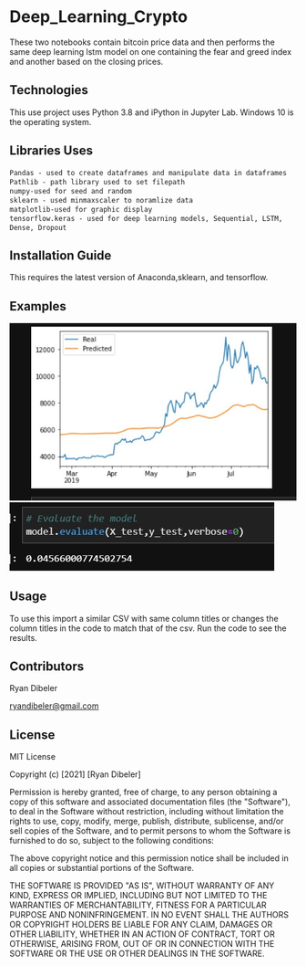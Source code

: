 # Deep_Learning_Crypto

These two notebooks contain bitcoin price data and then performs the same deep learning lstm model on one containing the fear and greed index and another based on the closing prices.



## Technologies
This use project uses Python 3.8 and iPython in Jupyter Lab.  Windows 10 is the operating system.

## Libraries Uses
    Pandas - used to create dataframes and manipulate data in dataframes
    Pathlib - path library used to set filepath
    numpy-used for seed and random
    sklearn - used minmaxscaler to noramlize data
    matplotlib-used for graphic display
    tensorflow.keras - used for deep learning models, Sequential, LSTM, Dense, Dropout
    

## Installation Guide
This requires the latest version of Anaconda,sklearn, and tensorflow. 

## Examples
![](./Images/realpredicted.JPG)
![](./Images/modeleval.JPG) 


## Usage

To use this import a similar CSV with same column titles or changes the column titles in the code to match that of the csv.  Run the code to see the results.


## Contributors
Ryan Dibeler

ryandibeler@gmail.com

## License
MIT License

Copyright (c) [2021] [Ryan Dibeler]

Permission is hereby granted, free of charge, to any person obtaining a copy
of this software and associated documentation files (the "Software"), to deal
in the Software without restriction, including without limitation the rights
to use, copy, modify, merge, publish, distribute, sublicense, and/or sell
copies of the Software, and to permit persons to whom the Software is
furnished to do so, subject to the following conditions:

The above copyright notice and this permission notice shall be included in all
copies or substantial portions of the Software.

THE SOFTWARE IS PROVIDED "AS IS", WITHOUT WARRANTY OF ANY KIND, EXPRESS OR
IMPLIED, INCLUDING BUT NOT LIMITED TO THE WARRANTIES OF MERCHANTABILITY,
FITNESS FOR A PARTICULAR PURPOSE AND NONINFRINGEMENT. IN NO EVENT SHALL THE
AUTHORS OR COPYRIGHT HOLDERS BE LIABLE FOR ANY CLAIM, DAMAGES OR OTHER
LIABILITY, WHETHER IN AN ACTION OF CONTRACT, TORT OR OTHERWISE, ARISING FROM,
OUT OF OR IN CONNECTION WITH THE SOFTWARE OR THE USE OR OTHER DEALINGS IN THE
SOFTWARE.
